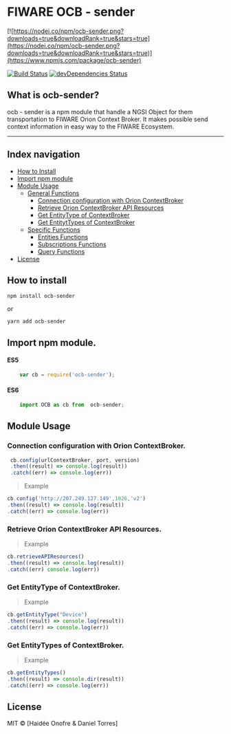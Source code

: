 # FIWARE OCB - sender  

[![https://nodei.co/npm/ocb-sender.png?downloads=true&downloadRank=true&stars=true](https://nodei.co/npm/ocb-sender.png?downloads=true&downloadRank=true&stars=true)](https://www.npmjs.com/package/ocb-sender)

[![Build Status](https://api.travis-ci.org/cenidetiot/OCB.jsLibrary.svg?branch=master)](https://travis-ci.org/cenidetiot/OCB.jsLibrary)
[![devDependencies Status](https://david-dm.org/dwyl/hapi-auth-jwt2/dev-status.svg)](https://david-dm.org/dwyl/hapi-auth-jwt2?type=dev)

## What is ocb-sender?

ocb - sender is a npm module that handle a NGSI Object for them transportation to FIWARE Orion Context Broker. It makes possible send context information in easy way to the FIWARE Ecosystem.
***
## Index navigation

* [How to Install](#how-to-install)
* [Import npm module](#import-npm-module)
* [Module Usage](#module-usage)
	* [General Functions](#general-functions)
		* [Connection configuration with Orion ContextBroker](#connection-configuration-with-orion-contextbroker)
		* [Retrieve Orion ContextBroker API Resources](#retrieve-orion-contextbroker-api-resources)
		* [Get EntityType of ContextBroker](#get-entitytype-of-contextbroker)
		* [Get EntitytTypes of ContextBroker](#get-entitytypes-of-contextbroker)
	* [Specific Functions](#specific-functions)
		* [Entities Functions](docs/EntitiesFunctions.md)
    	* [Subscriptions Functions](docs/SubscriptionsFunctions.md)
    	* [Query Functions](docs/QueryFunctions.md)
* [License](#license)

## How to install

```
npm install ocb-sender
```
or
```
yarn add ocb-sender
```

## Import npm module.

#### ES5 

```js
    var cb = require('ocb-sender');
```
#### ES6 
```js
    import OCB as cb from  ocb-sender;
```
## Module Usage

### Connection configuration with Orion ContextBroker.

```js
 cb.config(urlContextBroker, port, version)
 .then((result) => console.log(result))
 .catch((err) => console.log(err))
```
> Example
```js
cb.config('http://207.249.127.149',1026,'v2')
.then((result) => console.log(result))
.catch((err) => console.log(err))
```
### Retrieve Orion ContextBroker API Resources.
> Example
```js
cb.retrieveAPIResources()
.then((result) => console.log(result))
.catch((err) console.log(err))
```
### Get EntityType of ContextBroker.
> Example
```js
cb.getEntityType("Device")
.then((result) => console.log(result))
.catch((err) => console.log(err))
```

### Get EntityTypes of ContextBroker.

> Example
```js
cb.getEntityTypes()
.then((result) => console.dir(result))
.catch((err) => console.log(err))
```

## License
MIT © [Haidée Onofre & Daniel Torres]



